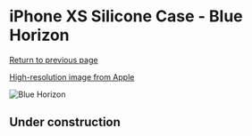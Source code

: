# iPhone XS Silicone Case - Blue Horizon

[Return to previous page](/iphone_x)

[High-resolution image from Apple](https://store.storeimages.cdn-apple.com/8756/as-images.apple.com/is/MTF92?wid=4500&hei=4500&fmt=png)

<div style="width: 512px"><img src="/almost_uncompressed/MTF92.webp" alt="Blue Horizon"></div>

## Under construction
